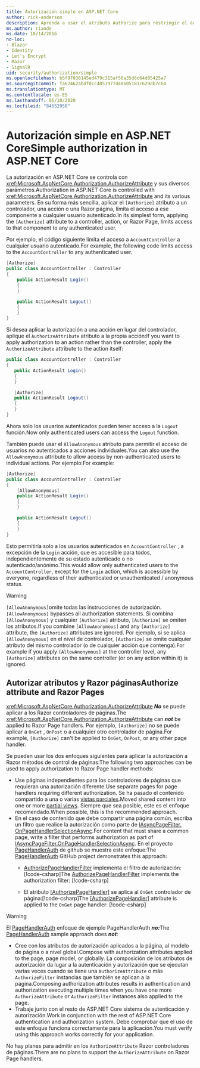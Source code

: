 ```yaml
---
title: Autorización simple en ASP.NET Core
author: rick-anderson
description: Aprenda a usar el atributo Authorize para restringir el acceso a ASP.NET Core controladores y acciones.
ms.author: riande
ms.date: 10/14/2016
no-loc:
- Blazor
- Identity
- Let's Encrypt
- Razor
- SignalR
uid: security/authorization/simple
ms.openlocfilehash: b5f97038145ed479c315af50a35d6c64d85425a7
ms.sourcegitcommit: fa67462abdf0cc4051977d40605183c629db7c64
ms.translationtype: MT
ms.contentlocale: es-ES
ms.lasthandoff: 06/10/2020
ms.locfileid: "84652958"
---
```

# <a name="simple-authorization-in-aspnet-core"></a><span data-ttu-id="ca5e6-103">Autorización simple en ASP.NET Core</span><span class="sxs-lookup"><span data-stu-id="ca5e6-103">Simple authorization in ASP.NET Core</span></span>

<a name="security-authorization-simple"></a>

<span data-ttu-id="ca5e6-104">La autorización en ASP.NET Core se controla con <xref:Microsoft.AspNetCore.Authorization.AuthorizeAttribute> y sus diversos parámetros.</span><span class="sxs-lookup"><span data-stu-id="ca5e6-104">Authorization in ASP.NET Core is controlled with <xref:Microsoft.AspNetCore.Authorization.AuthorizeAttribute> and its various parameters.</span></span> <span data-ttu-id="ca5e6-105">En su forma más sencilla, aplicar el `[Authorize]` atributo a un controlador, una acción o una Razor página, limita el acceso a ese componente a cualquier usuario autenticado.</span><span class="sxs-lookup"><span data-stu-id="ca5e6-105">In its simplest form, applying the `[Authorize]` attribute to a controller, action, or Razor Page, limits access to that component to any authenticated user.</span></span>

<span data-ttu-id="ca5e6-106">Por ejemplo, el código siguiente limita el acceso a `AccountController` a cualquier usuario autenticado.</span><span class="sxs-lookup"><span data-stu-id="ca5e6-106">For example, the following code limits access to the `AccountController` to any authenticated user.</span></span>

```csharp
[Authorize]
public class AccountController : Controller
{
    public ActionResult Login()
    {
    }

    public ActionResult Logout()
    {
    }
}
```

<span data-ttu-id="ca5e6-107">Si desea aplicar la autorización a una acción en lugar del controlador, aplique el `AuthorizeAttribute` atributo a la propia acción:</span><span class="sxs-lookup"><span data-stu-id="ca5e6-107">If you want to apply authorization to an action rather than the controller, apply the `AuthorizeAttribute` attribute to the action itself:</span></span>

```csharp
public class AccountController : Controller
{
   public ActionResult Login()
   {
   }

   [Authorize]
   public ActionResult Logout()
   {
   }
}
```

<span data-ttu-id="ca5e6-108">Ahora solo los usuarios autenticados pueden tener acceso a la `Logout` función.</span><span class="sxs-lookup"><span data-stu-id="ca5e6-108">Now only authenticated users can access the `Logout` function.</span></span>

<span data-ttu-id="ca5e6-109">También puede usar el `AllowAnonymous` atributo para permitir el acceso de usuarios no autenticados a acciones individuales.</span><span class="sxs-lookup"><span data-stu-id="ca5e6-109">You can also use the `AllowAnonymous` attribute to allow access by non-authenticated users to individual actions.</span></span> <span data-ttu-id="ca5e6-110">Por ejemplo:</span><span class="sxs-lookup"><span data-stu-id="ca5e6-110">For example:</span></span>

```csharp
[Authorize]
public class AccountController : Controller
{
    [AllowAnonymous]
    public ActionResult Login()
    {
    }

    public ActionResult Logout()
    {
    }
}
```

<span data-ttu-id="ca5e6-111">Esto permitiría solo a los usuarios autenticados en `AccountController` , a excepción de la `Login` acción, que es accesible para todos, independientemente de su estado autenticado o no autenticado/anónimo.</span><span class="sxs-lookup"><span data-stu-id="ca5e6-111">This would allow only authenticated users to the `AccountController`, except for the `Login` action, which is accessible by everyone, regardless of their authenticated or unauthenticated / anonymous status.</span></span>

> [!WARNING]
> <span data-ttu-id="ca5e6-112">`[AllowAnonymous]`omite todas las instrucciones de autorización.</span><span class="sxs-lookup"><span data-stu-id="ca5e6-112">`[AllowAnonymous]` bypasses all authorization statements.</span></span> <span data-ttu-id="ca5e6-113">Si combina `[AllowAnonymous]` y cualquier `[Authorize]` atributo, `[Authorize]` se omiten los atributos.</span><span class="sxs-lookup"><span data-stu-id="ca5e6-113">If you combine `[AllowAnonymous]` and any `[Authorize]` attribute, the `[Authorize]` attributes are ignored.</span></span> <span data-ttu-id="ca5e6-114">Por ejemplo, si se aplica `[AllowAnonymous]` en el nivel de controlador, `[Authorize]` se omite cualquier atributo del mismo controlador (o de cualquier acción que contenga).</span><span class="sxs-lookup"><span data-stu-id="ca5e6-114">For example if you apply `[AllowAnonymous]` at the controller level, any `[Authorize]` attributes on the same controller (or on any action within it) is ignored.</span></span>

<a name="aarp"></a>

## <a name="authorize-attribute-and-razor-pages"></a><span data-ttu-id="ca5e6-115">Autorizar atributos y Razor páginas</span><span class="sxs-lookup"><span data-stu-id="ca5e6-115">Authorize attribute and Razor Pages</span></span>

<span data-ttu-id="ca5e6-116"><xref:Microsoft.AspNetCore.Authorization.AuthorizeAttribute> ***No*** se puede aplicar a los Razor controladores de páginas.</span><span class="sxs-lookup"><span data-stu-id="ca5e6-116">The <xref:Microsoft.AspNetCore.Authorization.AuthorizeAttribute> can ***not*** be applied to Razor Page handlers.</span></span> <span data-ttu-id="ca5e6-117">Por ejemplo, `[Authorize]` no se puede aplicar a `OnGet` , `OnPost` o a cualquier otro controlador de página.</span><span class="sxs-lookup"><span data-stu-id="ca5e6-117">For example, `[Authorize]` can't be applied to `OnGet`, `OnPost`, or any other page handler.</span></span>

<span data-ttu-id="ca5e6-118">Se pueden usar los dos enfoques siguientes para aplicar la autorización a Razor métodos de control de páginas:</span><span class="sxs-lookup"><span data-stu-id="ca5e6-118">The following two approaches can be used to apply authorization to Razor Page handler methods:</span></span>

* <span data-ttu-id="ca5e6-119">Use páginas independientes para los controladores de páginas que requieran una autorización diferente.</span><span class="sxs-lookup"><span data-stu-id="ca5e6-119">Use separate pages for page handlers requiring different authorization.</span></span> <span data-ttu-id="ca5e6-120">Se ha pasado el contenido compartido a una o varias [vistas parciales](xref:mvc/views/partial).</span><span class="sxs-lookup"><span data-stu-id="ca5e6-120">Moved shared content into one or more [partial views](xref:mvc/views/partial).</span></span> <span data-ttu-id="ca5e6-121">Siempre que sea posible, este es el enfoque recomendado.</span><span class="sxs-lookup"><span data-stu-id="ca5e6-121">When possible, this is the recommended approach.</span></span>
* <span data-ttu-id="ca5e6-122">En el caso de contenido que debe compartir una página común, escriba un filtro que realice la autorización como parte de [IAsyncPageFilter. OnPageHandlerSelectionAsync](xref:Microsoft.AspNetCore.Mvc.Filters.IAsyncPageFilter.OnPageHandlerSelectionAsync%2A).</span><span class="sxs-lookup"><span data-stu-id="ca5e6-122">For content that must share a common page, write a filter that performs authorization as part of [IAsyncPageFilter.OnPageHandlerSelectionAsync](xref:Microsoft.AspNetCore.Mvc.Filters.IAsyncPageFilter.OnPageHandlerSelectionAsync%2A).</span></span> <span data-ttu-id="ca5e6-123">En el proyecto [PageHandlerAuth](https://github.com/dotnet/AspNetCore.Docs/tree/master/aspnetcore/security/authorization/simple/samples/3.1/PageHandlerAuth) de github se muestra este enfoque:</span><span class="sxs-lookup"><span data-stu-id="ca5e6-123">The [PageHandlerAuth](https://github.com/dotnet/AspNetCore.Docs/tree/master/aspnetcore/security/authorization/simple/samples/3.1/PageHandlerAuth) GitHub project demonstrates this approach:</span></span>
  * <span data-ttu-id="ca5e6-124">[AuthorizePageHandlerFilter](https://github.com/dotnet/AspNetCore.Docs/tree/master/aspnetcore/security/authorization/simple/samples/3.1/PageHandlerAuth/AuthorizePageHandlerFilter.cs) implementa el filtro de autorización:[!code-csharp[](~/security/authorization/simple/samples/3.1/PageHandlerAuth/Pages/Index.cshtml.cs?name=snippet)]</span><span class="sxs-lookup"><span data-stu-id="ca5e6-124">The [AuthorizePageHandlerFilter](https://github.com/dotnet/AspNetCore.Docs/tree/master/aspnetcore/security/authorization/simple/samples/3.1/PageHandlerAuth/AuthorizePageHandlerFilter.cs) implements the authorization filter: [!code-csharp[](~/security/authorization/simple/samples/3.1/PageHandlerAuth/Pages/Index.cshtml.cs?name=snippet)]</span></span>

  * <span data-ttu-id="ca5e6-125">El atributo [[AuthorizePageHandler]](https://github.com/dotnet/AspNetCore.Docs/tree/master/aspnetcore/security/authorization/simple/samples/3.1/PageHandlerAuth/Pages/Index.cshtml.cs#L16) se aplica al `OnGet` controlador de página:[!code-csharp[](~/security/authorization/simple/samples/3.1/PageHandlerAuth/AuthorizeIndexPageHandlerFilter.cs?name=snippet)]</span><span class="sxs-lookup"><span data-stu-id="ca5e6-125">The [[AuthorizePageHandler]](https://github.com/dotnet/AspNetCore.Docs/tree/master/aspnetcore/security/authorization/simple/samples/3.1/PageHandlerAuth/Pages/Index.cshtml.cs#L16) attribute is applied to the `OnGet` page handler: [!code-csharp[](~/security/authorization/simple/samples/3.1/PageHandlerAuth/AuthorizeIndexPageHandlerFilter.cs?name=snippet)]</span></span>

> [!WARNING]
> <span data-ttu-id="ca5e6-126">El [PageHandlerAuth](https://github.com/pranavkm/PageHandlerAuth) enfoque de ejemplo PageHandlerAuth ***no:***</span><span class="sxs-lookup"><span data-stu-id="ca5e6-126">The [PageHandlerAuth](https://github.com/pranavkm/PageHandlerAuth) sample approach does ***not***:</span></span>
> * <span data-ttu-id="ca5e6-127">Cree con los atributos de autorización aplicados a la página, al modelo de página o a nivel global.</span><span class="sxs-lookup"><span data-stu-id="ca5e6-127">Compose with authorization attributes applied to the page, page model, or globally.</span></span> <span data-ttu-id="ca5e6-128">La composición de los atributos de autorización da lugar a la autenticación y autorización que se ejecutan varias veces cuando se tiene una `AuthorizeAttribute` o más `AuthorizeFilter` instancias que también se aplican a la página.</span><span class="sxs-lookup"><span data-stu-id="ca5e6-128">Composing authorization attributes results in authentication and authorization executing multiple times when you have one more `AuthorizeAttribute` or `AuthorizeFilter` instances also applied to the page.</span></span>
> * <span data-ttu-id="ca5e6-129">Trabaje junto con el resto de ASP.NET Core sistema de autenticación y autorización.</span><span class="sxs-lookup"><span data-stu-id="ca5e6-129">Work in conjunction with the rest of ASP.NET Core authentication and authorization system.</span></span> <span data-ttu-id="ca5e6-130">Debe comprobar que el uso de este enfoque funciona correctamente para la aplicación.</span><span class="sxs-lookup"><span data-stu-id="ca5e6-130">You must verify using this approach works correctly for your application.</span></span>

<span data-ttu-id="ca5e6-131">No hay planes para admitir en los `AuthorizeAttribute` Razor controladores de páginas.</span><span class="sxs-lookup"><span data-stu-id="ca5e6-131">There are no plans to support the `AuthorizeAttribute` on Razor Page handlers.</span></span> 
